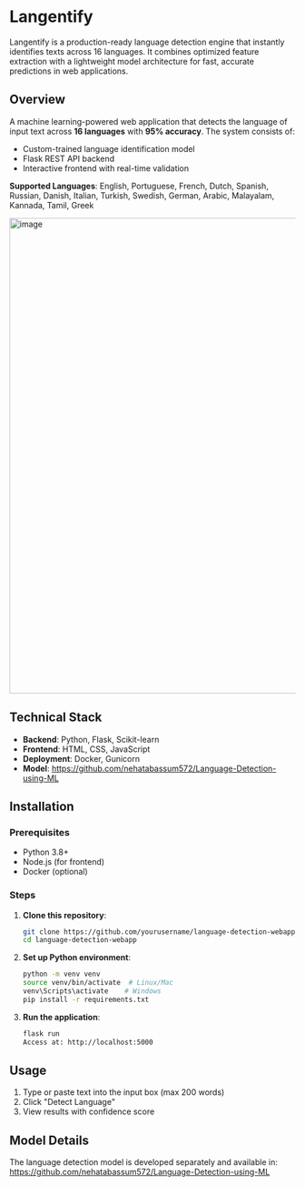 # Langentify
Langentify is a production-ready language detection engine that instantly identifies texts across 16 languages. It combines optimized feature extraction with a lightweight model architecture for fast, accurate predictions in web applications.

## Overview
A machine learning-powered web application that detects the language of input text across **16 languages** with **95% accuracy**. The system consists of:
- Custom-trained language identification model 
- Flask REST API backend
- Interactive frontend with real-time validation

**Supported Languages**: English, Portuguese, French, Dutch, Spanish, Russian, Danish, Italian, Turkish, Swedish, German, Arabic, Malayalam, Kannada, Tamil, Greek

<img width="700" height="836" alt="image" src="https://github.com/user-attachments/assets/de89dadb-f180-457d-9bd6-8ac9c9338972" />

## Technical Stack
- **Backend**: Python, Flask, Scikit-learn
- **Frontend**: HTML, CSS, JavaScript
- **Deployment**: Docker, Gunicorn
- **Model**: https://github.com/nehatabassum572/Language-Detection-using-ML

## Installation

### Prerequisites
- Python 3.8+
- Node.js (for frontend)
- Docker (optional)

### Steps
1. **Clone this repository**:
   ```bash
   git clone https://github.com/yourusername/language-detection-webapp.git
   cd language-detection-webapp
    ```

2. **Set up Python environment**:
    ```bash
    python -m venv venv
    source venv/bin/activate  # Linux/Mac
    venv\Scripts\activate    # Windows
    pip install -r requirements.txt
     ```
3. **Run the application**:
    ```bash
   flask run
   Access at: http://localhost:5000
     ```
## Usage
1. Type or paste text into the input box (max 200 words)
2. Click "Detect Language"
3. View results with confidence score
   
## Model Details
The language detection model is developed separately and available in:
https://github.com/nehatabassum572/Language-Detection-using-ML
